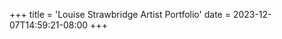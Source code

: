 +++
title = 'Louise Strawbridge Artist Portfolio'
date = 2023-12-07T14:59:21-08:00
+++
<!-- {{< figure align=center src="/images/louisestrawbridge.png" >}} -->